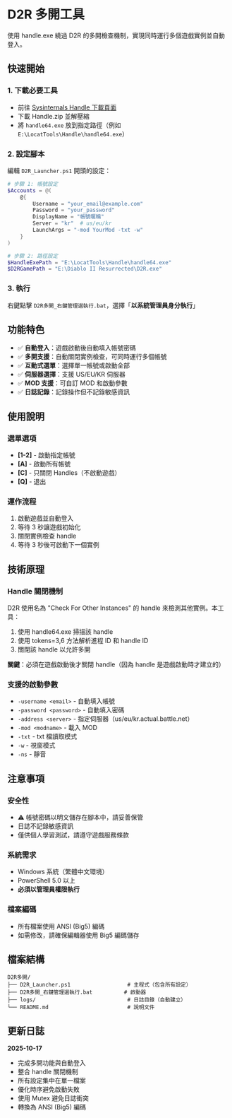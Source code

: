# D2R 多開工具

使用 handle.exe 繞過 D2R 的多開檢查機制，實現同時運行多個遊戲實例並自動登入。

## 快速開始

### 1. 下載必要工具
- 前往 [Sysinternals Handle 下載頁面](https://learn.microsoft.com/en-us/sysinternals/downloads/handle)
- 下載 Handle.zip 並解壓縮
- 將 `handle64.exe` 放到指定路徑（例如 `E:\LocatTools\Handle\handle64.exe`）

### 2. 設定腳本
編輯 `D2R_Launcher.ps1` 開頭的設定：

```powershell
# 步驟 1: 帳號設定
$Accounts = @(
    @{
        Username = "your_email@example.com"
        Password = "your_password"
        DisplayName = "帳號暱稱"
        Server = "kr"  # us/eu/kr
        LaunchArgs = "-mod YourMod -txt -w"
    }
)

# 步驟 2: 路徑設定
$HandleExePath = "E:\LocatTools\Handle\handle64.exe"
$D2RGamePath = "E:\Diablo II Resurrected\D2R.exe"
```

### 3. 執行
右鍵點擊 `D2R多開_右鍵管理選執行.bat`，選擇「**以系統管理員身分執行**」

## 功能特色

- ✅ **自動登入**：遊戲啟動後自動填入帳號密碼
- ✅ **多開支援**：自動關閉實例檢查，可同時運行多個帳號
- ✅ **互動式選單**：選擇單一帳號或啟動全部
- ✅ **伺服器選擇**：支援 US/EU/KR 伺服器
- ✅ **MOD 支援**：可自訂 MOD 和啟動參數
- ✅ **日誌記錄**：記錄操作但不記錄敏感資訊

## 使用說明

### 選單選項
- **[1-2]** - 啟動指定帳號
- **[A]** - 啟動所有帳號
- **[C]** - 只關閉 Handles（不啟動遊戲）
- **[Q]** - 退出

### 運作流程
1. 啟動遊戲並自動登入
2. 等待 3 秒讓遊戲初始化
3. 關閉實例檢查 handle
4. 等待 3 秒後可啟動下一個實例

## 技術原理

### Handle 關閉機制
D2R 使用名為 "Check For Other Instances" 的 handle 來檢測其他實例。本工具：
1. 使用 handle64.exe 掃描該 handle
2. 使用 tokens=3,6 方法解析進程 ID 和 handle ID
3. 關閉該 handle 以允許多開

**關鍵**：必須在遊戲啟動後才關閉 handle（因為 handle 是遊戲啟動時才建立的）

### 支援的啟動參數
- `-username <email>` - 自動填入帳號
- `-password <password>` - 自動填入密碼
- `-address <server>` - 指定伺服器（us/eu/kr.actual.battle.net）
- `-mod <modname>` - 載入 MOD
- `-txt` - txt 檔讀取模式
- `-w` - 視窗模式
- `-ns` - 靜音

## 注意事項

### 安全性
- ⚠️ 帳號密碼以明文儲存在腳本中，請妥善保管
- 日誌不記錄敏感資訊
- 僅供個人學習測試，請遵守遊戲服務條款

### 系統需求
- Windows 系統（繁體中文環境）
- PowerShell 5.0 以上
- **必須以管理員權限執行**

### 檔案編碼
- 所有檔案使用 ANSI (Big5) 編碼
- 如需修改，請確保編輯器使用 Big5 編碼儲存

## 檔案結構

```
D2R多開/
├── D2R_Launcher.ps1                  # 主程式（包含所有設定）
├── D2R多開_右鍵管理選執行.bat          # 啟動器
├── logs/                             # 日誌目錄（自動建立）
└── README.md                         # 說明文件
```

## 更新日誌

**2025-10-17**
- 完成多開功能與自動登入
- 整合 handle 關閉機制
- 所有設定集中在單一檔案
- 優化時序避免啟動失敗
- 使用 Mutex 避免日誌衝突
- 轉換為 ANSI (Big5) 編碼
